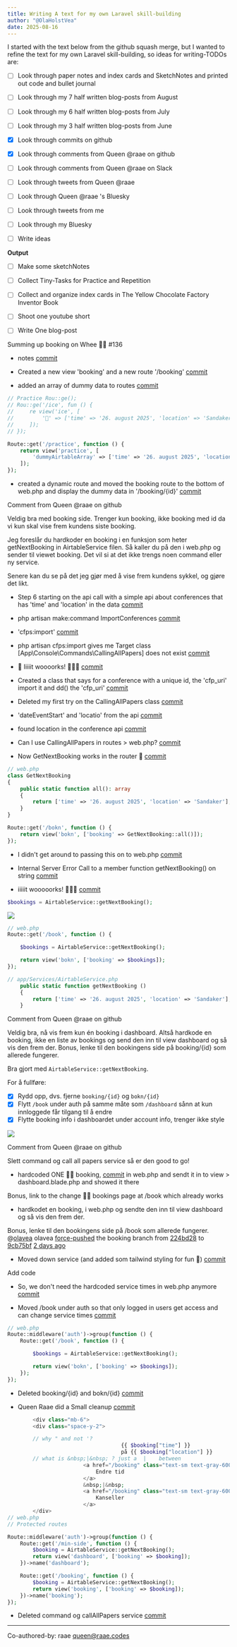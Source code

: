 ```yaml
---
title: Writing A text for my own Laravel skill-building
author: "@OlaHolstVea"
date: 2025-08-16
---
```


I started with the text below from the github squash merge, but I wanted to refine the text for my own Laravel skill-building, so ideas for writing-TODOs are:

- [ ] Look through paper notes and index cards and SketchNotes and printed out code and bullet journal
- [ ] Look through my 7 half written blog-posts from August
- [ ] Look through my 6 half written blog-posts from July
- [ ] Look through my 3 half written blog-posts from June
- [x] Look through commits on github
- [x] Look through comments from Queen @raae on github
- [ ] Look through comments from Queen @raae on Slack
- [ ] Look through tweets from Queen @raae 
- [ ] Look through Queen @raae 's Bluesky
- [ ] Look through tweets from me
- [ ] Look through my Bluesky
- [ ] Write ideas


**Output**

- [ ] Make some sketchNotes
- [ ] Collect Tiny-Tasks for Practice and Repetition
- [ ] Collect and organize index cards in The Yellow Chocolate Factory Inventor Book
- [ ] Shoot one youtube short
- [ ] Write One blog-post


Summing up booking on Whee 🚴‍♀️ #136

* notes [commit](https://github.com/raae/whee-laravel/pull/3/commits/3c084bee1d475f9f13b2a9e72bb71dd2a098025e) 

* Created a new view 'booking' and a new route '/booking'  [commit](https://github.com/raae/whee-laravel/pull/3/commits/962dd552d1f970fd1aa888ee80cb6a98f58536d7)

* added an array of dummy data to routes [commit](https://github.com/raae/whee-laravel/pull/3/commits/ca5f92416c289c32fe25de853c4b75c2c5d87edd)

```php
// Practice Rou::ge();
// Rou::ge('/ice', fun () {
//     re view('ice', [
//         '🤡' => ['time' => '26. august 2025', 'location' => 'Sandaker']
//     ]);
// });

Route::get('/practice', function () {
    return view('practice', [
        'dummyAirtableArray' => ['time' => '26. august 2025', 'location' => 'Sandaker']
    ]);
});
```

* created a dynamic route and moved the booking route to the bottom of web.php and display the dummy data in '/booking/{id}' [commit](https://github.com/raae/whee-laravel/pull/3/commits/989c3d6b3e832dff15e0b86175e42fa3217d0a85)


Comment from Queen @raae on github


Veldig bra med booking side. Trenger kun booking, ikke booking med id da vi kun skal vise frem kundens siste booking.

Jeg foreslår du hardkoder en booking i en funksjon som heter getNextBooking in AirtableService filen. Så kaller du på den i web.php og sender til viewet booking. Det vil si at det ikke trengs noen command eller ny service.

Senere kan du se på det jeg gjør med å vise frem kundens sykkel, og gjøre det likt.

* Step 6 starting on the api call with a simple api about conferences that has 'time' and 'location' in the data [commit](https://github.com/raae/whee-laravel/pull/3/commits/fa5a92ff9ee30421a63128d64ee8294ff6d3ef6f)

* php artisan make:command ImportConferences [commit](https://github.com/raae/whee-laravel/pull/3/commits/08b62edb8b3921d424cc63a9e5cdc3f09b6d9a81)

* 'cfps:import' [commit](https://github.com/raae/whee-laravel/pull/3/commits/36396a87fac34ec93ca8f0497be8ab1db29451b6)

* php artisan cfps:import gives me Target class [App\Console\Commands\CallingAllPapers] does not exist [commit](https://github.com/raae/whee-laravel/pull/3/commits/c8516df3505274a319e3351d7adcb4e5d6a381c2)

* 🥳 Iiiiit woooorks! 🥳🏴‍☠️ [commit](https://github.com/raae/whee-laravel/pull/3/commits/38784b372a3f9d3c682e32388ec60d4977ec79df)

* Created a class that says for a conference with a unique id, the 'cfp_uri' import it and dd() the 'cfp_uri' [commit](https://github.com/raae/whee-laravel/pull/3/commits/02b6c111d195e29d42d63b9e230de3ece2727e12)

* Deleted my first try on the CallingAllPapers class [commit](https://github.com/raae/whee-laravel/pull/3/commits/b68f7f42a9764ba44045aa93ed04596b77f2c875)

* 'dateEventStart' and 'locatio' from the api [commit](https://github.com/raae/whee-laravel/pull/3/commits/e0a0e6593bf2ae09406e89548ef42b1eae5890a0)

* found location in the conference api [commit](https://github.com/raae/whee-laravel/pull/3/commits/9aecb19d1e3be64fa7fd430c9aeb9ee05cf035af)

* Can I use CallingAllPapers in routes > web.php? [commit](https://github.com/raae/whee-laravel/pull/3/commits/7c76c5b85058cbd29f2c4b3667b64027dcfe6fa2)

* Now GetNextBooking works in the router 🥳 [commit](https://github.com/raae/whee-laravel/pull/3/commits/591a114c80ffd39df757f84637ce9f5d65800c5c)

```php
// web.php
class GetNextBooking
{
    public static function all(): array
    {
        return ['time' => '26. august 2025', 'location' => 'Sandaker'];
    }
}

Route::get('/bokn', function () {
    return view('bokn', ['booking' => GetNextBooking::all()]);
});
```

* I didn't get around to passing this on to web.php [commit](https://github.com/raae/whee-laravel/pull/3/commits/1ba427353566dfbae46da09bb271529523ed341b)

* Internal Server Error Call to a member function getNextBooking() on string [commit](https://github.com/raae/whee-laravel/pull/3/commits/0836f393bce8581b7c8013d6dfa69c2d3d9effde)

* iiiiit wooooorks! 🥳🏴‍☠️ [commit](https://github.com/raae/whee-laravel/pull/3/commits/515bb10654142241bd587964f716f378bca90cc0)

```php
$bookings = AirtableService::getNextBooking();
```

![](bike-wheel-2025-aug-13-issue-2-getNextBooking.png)

```php
// web.php
Route::get('/book', function () {

    $bookings = AirtableService::getNextBooking();

    return view('bokn', ['booking' => $bookings]);
});

// app/Services/AirtableService.php
    public static function getNextBooking ()
    {
        return ['time' => '26. august 2025', 'location' => 'Sandaker'];        
    }
```
Comment from Queen @raae on github

Veldig bra, nå vis frem kun én booking i dashboard. Altså hardkode en booking, ikke en liste av bookings og send den inn til view dashboard og så vis den frem der. Bonus, lenke til den bookingens side på booking/{id} som allerede fungerer.

Bra gjort med  `AirtableService::getNextBooking`. 

For å fullføre:
- [x] Rydd opp, dvs. fjerne `booking/{id}` og `bokn/{id}`
- [x] Flytt `/book` under auth på samme måte som `/dashboard` sånn at kun innloggede får tilgang til å endre
- [x] Flytte booking info i dashboardet under account info, trenger ikke style

![](https://github.com/user-attachments/assets/e31fef33-49e6-4d0d-ba38-543438af1680)


Comment from Queen @raae on github

Slett command og call all papers service så er den good to go!


* hardcoded ONE 🚴‍♀️ booking, [commit](https://github.com/raae/whee-laravel/pull/3/commits/9cb75bf22aa88f512408bc9eb3c25e2c89a506e5)
in web.php and
sendt it in to  view > dashboard.blade.php and
showed it there

Bonus, link to the change  🚴‍♀️ bookings page at /book 
which already works


* hardkodet en booking,
i web.php og
sendte den inn til view dashboard og
så vis den frem der.

Bonus, lenke til den bookingens side på /book som allerede fungerer.
@[olavea](https://github.com/olavea) olavea [force-pushed](https://github.com/raae/whee-laravel/compare/224bd281dc767f632d44bd1d77f192ea5882b2b6..9cb75bf22aa88f512408bc9eb3c25e2c89a506e5) the booking branch from [224bd28](https://github.com/raae/whee-laravel/commit/224bd281dc767f632d44bd1d77f192ea5882b2b6) to [9cb75bf](https://github.com/raae/whee-laravel/commit/9cb75bf22aa88f512408bc9eb3c25e2c89a506e5) 
[2 days ago](https://github.com/raae/whee-laravel/pull/3#event-19153742768)

* Moved down service (and added som tailwind styling for fun  🥳) [commit](https://github.com/raae/whee-laravel/pull/3/commits/98de804dbba8fe030b597be2ef96d2e2fb6c63c5)

Add code

* So, we don't need the hardcoded service times in web.php anymore [commit](https://github.com/raae/whee-laravel/pull/3/commits/c74e9ec9ee576faea330ab3d5ee36fe5106e1b66)

* Moved /book under auth so that only logged in users get access and can change service times [commit](https://github.com/raae/whee-laravel/pull/3/commits/7c1feef08d5c4fc482090048e49e1d5513069537)



```php
// web.php
Route::middleware('auth')->group(function () {
    Route::get('/book', function () {

        $bookings = AirtableService::getNextBooking();

        return view('bokn', ['booking' => $bookings]);
    });
});
```

* Deleted  booking/{id} and bokn/{id} [commit](https://github.com/raae/whee-laravel/pull/3/commits/627fa5769f3e5c46fcb67db8fcab990f1acd6e53)

* Queen Raae did a Small cleanup [commit](https://github.com/raae/whee-laravel/pull/3/commits/32c27ec1959c646301a1db6a7359bf68ed99733c)

```php
        <div class="mb-6">
        <div class="space-y-2">

        // why " and not '?
                                    {{ $booking["time"] }}
                                    på {{ $booking["location"] }}                                    
        // what is &nbsp;|&nbsp; ? just a  |    between                           
                        <a href="/booking" class="text-sm text-gray-600">
                            Endre tid
                        </a>
                        &nbsp;|&nbsp;
                        <a href="/booking" class="text-sm text-gray-600">
                            Kanseller
                        </a>                           
        </div>
// web.php        
// Protected routes

Route::middleware('auth')->group(function () {
    Route::get('/min-side', function () {
        $booking = AirtableService::getNextBooking();
        return view('dashboard', ['booking' => $booking]);
    })->name('dashboard');

    Route::get('/booking', function () {
        $booking = AirtableService::getNextBooking();
        return view('booking', ['booking' => $booking]);
    })->name('booking');
});        
```
* Deleted command og callAllPapers service [commit](https://github.com/raae/whee-laravel/pull/3/commits/eea334a183d51bf4b0c805638cc52348196724ac)

---------

Co-authored-by: raae <queen@raae.codes>